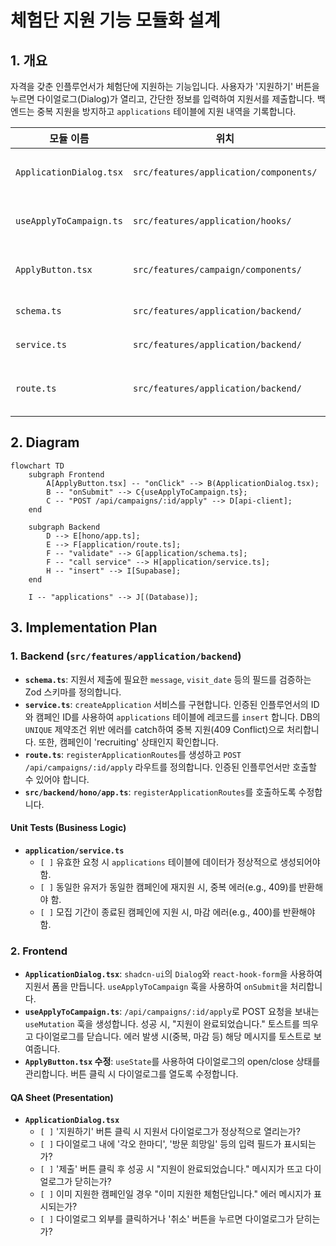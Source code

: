 # 체험단 지원 기능 모듈화 설계

## 1. 개요

자격을 갖춘 인플루언서가 체험단에 지원하는 기능입니다. 사용자가 '지원하기' 버튼을 누르면 다이얼로그(Dialog)가 열리고, 간단한 정보를 입력하여 지원서를 제출합니다. 백엔드는 중복 지원을 방지하고 `applications` 테이블에 지원 내역을 기록합니다.

| 모듈 이름 | 위치 | 설명 |
| --- | --- | --- |
| `ApplicationDialog.tsx` | `src/features/application/components/` | 지원서 제출 폼을 담고 있는 `shadcn-ui`의 `Dialog` 컴포넌트. |
| `useApplyToCampaign.ts` | `src/features/application/hooks/` | 지원서 데이터를 백엔드에 제출하는 React Query `useMutation` 훅. |
| `ApplyButton.tsx` | `src/features/campaign/components/` | (수정) 클릭 시 `ApplicationDialog`를 열도록 상태 관리 로직 추가. |
| `schema.ts` | `src/features/application/backend/` | 지원서 제출 데이터(`message`, `visit_date`)의 Zod 스키마. |
| `service.ts` | `src/features/application/backend/` | `applications` 테이블에 지원 레코드를 생성하는 서비스. |
| `route.ts` | `src/features/application/backend/` | `POST /api/campaigns/:id/apply` 엔드포인트를 정의하는 Hono 라우터. |

## 2. Diagram

```mermaid
flowchart TD
    subgraph Frontend
        A[ApplyButton.tsx] -- "onClick" --> B(ApplicationDialog.tsx);
        B -- "onSubmit" --> C{useApplyToCampaign.ts};
        C -- "POST /api/campaigns/:id/apply" --> D[api-client];
    end

    subgraph Backend
        D --> E[hono/app.ts];
        E --> F[application/route.ts];
        F -- "validate" --> G[application/schema.ts];
        F -- "call service" --> H[application/service.ts];
        H -- "insert" --> I[Supabase];
    end

    I -- "applications" --> J[(Database)];
```

## 3. Implementation Plan

### 1. Backend (`src/features/application/backend`)

- **`schema.ts`**: 지원서 제출에 필요한 `message`, `visit_date` 등의 필드를 검증하는 Zod 스키마를 정의합니다.
- **`service.ts`**: `createApplication` 서비스를 구현합니다. 인증된 인플루언서의 ID와 캠페인 ID를 사용하여 `applications` 테이블에 레코드를 `insert` 합니다. DB의 `UNIQUE` 제약조건 위반 에러를 catch하여 중복 지원(409 Conflict)으로 처리합니다. 또한, 캠페인이 'recruiting' 상태인지 확인합니다.
- **`route.ts`**: `registerApplicationRoutes`를 생성하고 `POST /api/campaigns/:id/apply` 라우트를 정의합니다. 인증된 인플루언서만 호출할 수 있어야 합니다.
- **`src/backend/hono/app.ts`**: `registerApplicationRoutes`를 호출하도록 수정합니다.

#### Unit Tests (Business Logic)

- **`application/service.ts`**
    - `[ ]` 유효한 요청 시 `applications` 테이블에 데이터가 정상적으로 생성되어야 함.
    - `[ ]` 동일한 유저가 동일한 캠페인에 재지원 시, 중복 에러(e.g., 409)를 반환해야 함.
    - `[ ]` 모집 기간이 종료된 캠페인에 지원 시, 마감 에러(e.g., 400)를 반환해야 함.

### 2. Frontend

- **`ApplicationDialog.tsx`**: `shadcn-ui`의 `Dialog`와 `react-hook-form`을 사용하여 지원서 폼을 만듭니다. `useApplyToCampaign` 훅을 사용하여 `onSubmit`을 처리합니다.
- **`useApplyToCampaign.ts`**: `/api/campaigns/:id/apply`로 POST 요청을 보내는 `useMutation` 훅을 생성합니다. 성공 시, "지원이 완료되었습니다." 토스트를 띄우고 다이얼로그를 닫습니다. 에러 발생 시(중복, 마감 등) 해당 메시지를 토스트로 보여줍니다.
- **`ApplyButton.tsx` 수정**: `useState`를 사용하여 다이얼로그의 open/close 상태를 관리합니다. 버튼 클릭 시 다이얼로그를 열도록 수정합니다.

#### QA Sheet (Presentation)

- **`ApplicationDialog.tsx`**
    - `[ ]` '지원하기' 버튼 클릭 시 지원서 다이얼로그가 정상적으로 열리는가?
    - `[ ]` 다이얼로그 내에 '각오 한마디', '방문 희망일' 등의 입력 필드가 표시되는가?
    - `[ ]` '제출' 버튼 클릭 후 성공 시 "지원이 완료되었습니다." 메시지가 뜨고 다이얼로그가 닫히는가?
    - `[ ]` 이미 지원한 캠페인일 경우 "이미 지원한 체험단입니다." 에러 메시지가 표시되는가?
    - `[ ]` 다이얼로그 외부를 클릭하거나 '취소' 버튼을 누르면 다이얼로그가 닫히는가?
